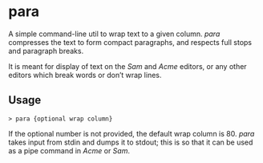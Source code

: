 # para
A simple command-line util to wrap text to a given column.
*para* compresses the text to form compact paragraphs, and respects full stops
and paragraph breaks.

It is meant for display of text on the *Sam* and *Acme* editors, or any other
editors which break words or don’t wrap lines.

## Usage
```
> para {optional wrap column}
```
If the optional number is not provided, the default wrap column is 80.
*para* takes input from stdin and dumps it to stdout; this is so that it can be
used as a pipe command in *Acme* or *Sam*.
